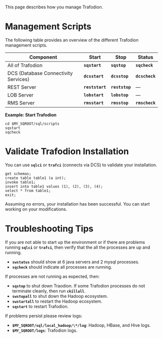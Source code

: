 <!--
  Licensed under the Apache License, Version 2.0 (the "License");
  you may not use this file except in compliance with the License.
  You may obtain a copy of the License at
 
      http://www.apache.org/licenses/LICENSE-2.0
 
  Unless required by applicable law or agreed to in writing, software
  distributed under the License is distributed on an "AS IS" BASIS,
  WITHOUT WARRANTIES OR CONDITIONS OF ANY KIND, either express or implied.
  See the License for the specific language governing permissions and
  limitations under the 
  License.
-->
This page describes how you manage Trafodion.

# Management Scripts
The following table provides an overview of the different Trafodion management scripts.

Component                             | Start                | Stop                | Status
--------------------------------------|----------------------|---------------------|---------------------
All of Trafodion                      | **```sqstart```**    | **```sqstop```**    | **```sqcheck```**
DCS (Database Connectivity Services)  | **```dcsstart```**   | **```dcsstop```**   | **```dcscheck```**
REST Server                           | **```reststart```**  | **```reststop```**  | —
LOB Server                            | **```lobstart```**   | **```lobstop```**   | —
RMS Server                            | **```rmsstart```**   | **```rmsstop```**   | **```rmscheck```**  

**Example: Start Trafodion**

    cd $MY_SQROOT/sql/scripts
    sqstart
    sqcheck

# Validate Trafodion Installation
You can use **```sqlci```** or **```trafci```** (connects via DCS) to validate your installation.

    get schemas;
    create table table1 (a int);
    invoke table1;
    insert into table1 values (1), (2), (3), (4);
    select * from table1;
    exit;

Assuming no errors, your installation has been successful. You can start working on your modifications.

# Troubleshooting Tips
If you are not able to start up the environment or if there are problems running **```sqlci```** or **```trafci```**, then verify that the all the processes are up and running.

* **```swstatus```** should show at 6 java servers and 2 mysql processes. 
* **```sqcheck```** should indicate all processes are running. 

If processes are not running as expected, then:

* **```sqstop```** to shut down Traodion. If some Trafodion processes do not terminate cleanly, then run **```ckillall```**.
* **```swstopall```** to shut down the Hadoop ecosystem.
* **```swstartall```** to restart the Hadoop ecosystem.
* **```sqstart```** to restart Trafodion.

If problems persist please review logs:

* **```$MY_SQROOT/sql/local_hadoop/\*/log```**: Hadoop, HBase, and Hive logs.
* **```$MY_SQROOT/logs```**: Trafodion logs.